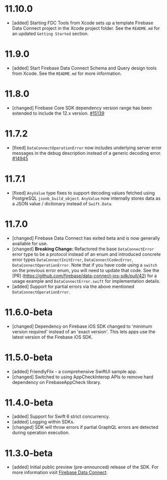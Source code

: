 # 11.10.0
- [added] Starting FDC Tools from Xcode sets up a template Firebase Data Connect project in the Xcode project folder. See the `README.md` for an updated `Getting Started` section.

# 11.9.0
- [added] Start Firebase Data Connect Schema and Query design tools from Xcode. See the `README.md` for more information.

# 11.8.0
- [changed] Firebase Core SDK dependency version range has been extended to include the 12.x version. [#15139](https://github.com/firebase/firebase-ios-sdk/issues/15139)

# 11.7.2
- [fixed] `DataConnectOperationError` now includes underlying server error messages in the debug description instead of a generic decoding error. [#14945](https://github.com/firebase/firebase-ios-sdk/issues/14945)

# 11.7.1
- [fixed] `AnyValue` type fixes to support decoding values fetched using PostgreSQL `jsonb_build_object`.  `AnyValue` now internally stores data as a JSON value / dictionary instead of `Swift.Data`.

# 11.7.0
- [changed] Firebase Data Connect has exited beta and is now generally available for use.
- [changed] **Breaking Change:** Refactored the base `DataConnectError` error type to be a protocol instead of an enum and introduced concrete error types `DataConnectInitError`, `DataConnectCodecError`, `DataConnectOperationError`. Note that if you have code using a `switch` on the previous error enum, you will need to update that code. See the [PR] (https://github.com/firebase/data-connect-ios-sdk/pull/42) for a usage example and `DataConnectError.swift` for implementation details.
- [added] Support for partial errors via the above mentioned `DataConnectOperationError`.

# 11.6.0-beta
- [changed] Dependency on Firebase iOS SDK changed to 'minimum version required' instead of an 'exact version'. This lets apps use the latest version of the Firebase iOS SDK.

# 11.5.0-beta
- [added] FriendlyFlix - a comprehensive SwiftUI sample app.
- [changed] Switched to using AppCheckInterop APIs to remove hard dependency on FirebaseAppCheck library.

# 11.4.0-beta
- [added] Support for Swift 6 strict concurrency.
- [added] Logging within SDKs.
- [changed] SDK will throw errors if partial GraphQL errors are detected during operation execution.

# 11.3.0-beta
- [added] Initial public preview (pre-announced) release of the SDK. For more information visit
  [Firebase Data Connect](https://firebase.google.com/products/data-connect).
